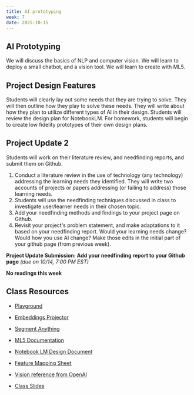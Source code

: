 ```yaml
---
title: AI prototyping 
week: 7
date: 2025-10-15
---
```


## AI Prototyping 
We will discuss the basics of NLP and computer vision. We will learn to deploy a small chatbot, and a vision tool. We will learn to create with ML5. 


## Project Design Features
Students will clearly lay out some needs that they are trying to solve. They will then outline how they play to solve these needs. They will write about how they plan to utilize different types of AI in their design. Students will review the design plan for NotebookLM. For homework, students will begin to create low fidelity prototypes of their own design plans.  

## Project Update 2
Students will work on their literature review, and needfinding reports, and submit them on Github. 

1.  Conduct a literature review in the use of technology (any technology) addressing the learning needs they identified. They will write two accounts of projects or papers addressing (or failing to address) those learning needs. 
1.  Students will use the needfinding techniques discussed in class to investigate user/learner needs in their chosen topic. 
1.  Add your needfinding methods and findings to your project page on Github. 
1.  Revisit your project's problem statement, and make adaptations to it based on your needfinding report. Would your learning needs change? Would how you use AI change? Make those edits in the initial part of your github page (from previous week).


**Project Update Submission: Add your needfinding report to your Github page** *(due on 10/14, 7:00 PM EST)*

**No readings this week**


## Class Resources

- [Playground](https://playground.raise.mit.edu/main/)
- [Embeddings Projector](https://projector.tensorflow.org/)
- [Segment Anything](https://segment-anything.com/demo)
- [ML5 Documentation](https://ml5js.org/)
- [Notebook LM Design Document](https://jasonspielman.com/notebooklm)
- [Feature Mapping Sheet](https://docs.google.com/spreadsheets/d/1IGY4QCPGbmT0puzAwr7rS8kd7DShKc5UKLdoyJtSbjc/edit?usp=sharing)
- [Vision reference from OpenAI](https://platform.openai.com/docs/guides/images-vision?api-mode=responses#analyze-images)

- [Class Slides](https://docs.google.com/presentation/d/1nso2o-amEhQjcWBj0w9pvI5nN102HamTbwz7FFXhPN0/edit?usp=sharing)

